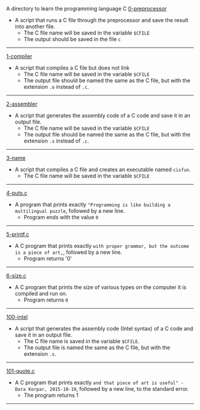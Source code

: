 A directory to learn the programming language C
[0-preprocessor](https://github.com/SKENGMANE/alx-low_level_programming/blob/master/0x00-hello_world/0-preprocessor)
* A script that runs a C file through the preprocessor and save the result into another file.
  * The C file name will be saved in the variable `$CFILE`
  * The output should be saved in the file `c`
---
[1-compiler](https://github.com/SKENGMANE/alx-low_level_programming/blob/master/0x00-hello_world/1-compiler)
* A script that compiles a C file but does not link
  * The C file name will be saved in the variable `$CFILE`
  * The output file should be named the same as the C file, but with the extension `.o` instead of `.c`.
---
[2-assembler](https://github.com/SKENGMANE/alx-low_level_programming/blob/master/0x00-hello_world/2-assembler)
* A script that generates the assembly code of a C code and save it in an output file.
  * The C file name will be saved in the variable `$CFILE`
  * The output file should be named the same as the C file, but with the extension `.s` instead of `.c`.
---
[3-name](https://github.com/SKENGMANE/alx-low_level_programming/blob/master/0x00-hello_world/3-name)
* A script that compiles a C file and creates an executable named `cisfun`.
  * The C file name will be saved in the variable `$CFILE`
---
[4-puts.c](https://github.com/SKENGMANE/alx-low_level_programming/blob/master/0x00-hello_world/4-puts.c) 
* A  program that prints exactly `"Programming is like building a multilingual puzzle`, followed by a new line.
  * Program ends with the value `0`
---
[5-printf.c](https://github.com/SKENGMANE/alx-low_level_programming/blob/master/0x00-hello_world/5-printf.c)
* A C program that prints exactly `with proper grammar, but the outcome is a piece of art,`, followed by a new line.
  * Program returns '0'
---
[6-size.c](https://github.com/SKENGMANE/alx-low_level_programming/blob/master/0x00-hello_world/6-size.c)
* A C program that prints the size of various types on the computer it is compiled and run on.
  * Program returns `0`
---
[100-intel](https://github.com/SKENGMANE/alx-low_level_programming/blob/master/0x00-hello_world/100-intel)
* A script that generates the assembly code (Intel syntax) of a C code and save it in an output file.
  * The C file name is saved in the variable `$CFILE`.
  * The output file is named the same as the C file, but with the extension `.s`.
---
[101-quote.c](https://github.com/SKENGMANE/alx-low_level_programming/blob/master/0x00-hello_world/101-quote.c)
* A C program that prints exactly `and that piece of art is useful" - Dora Korpar, 2015-10-19`, followed by a new line, to the standard error.
  * The program returns 1
---


